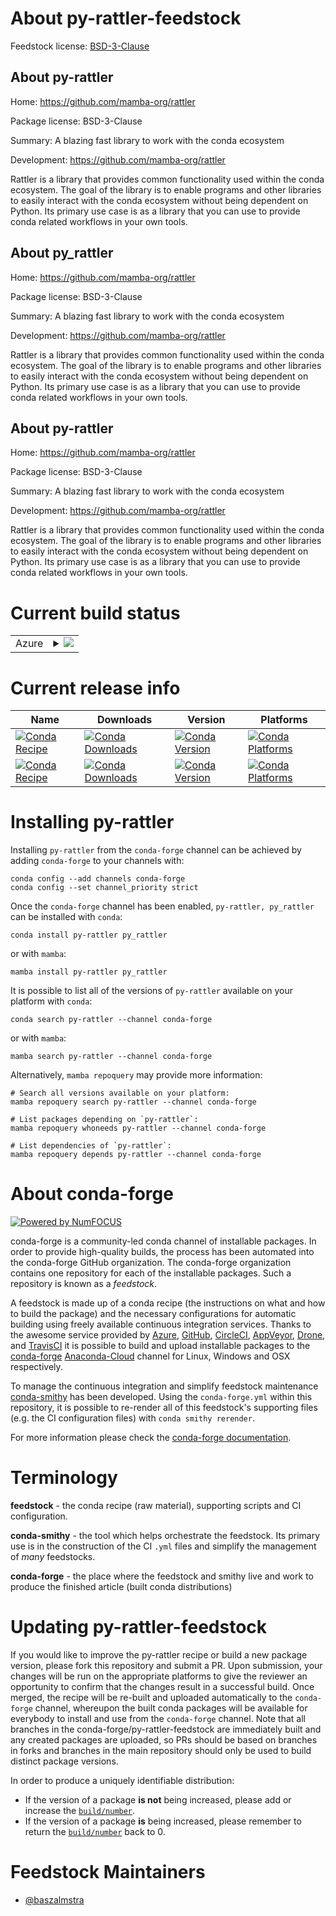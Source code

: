 About py-rattler-feedstock
==========================

Feedstock license: [BSD-3-Clause](https://github.com/conda-forge/py-rattler-feedstock/blob/main/LICENSE.txt)


About py-rattler
----------------

Home: https://github.com/mamba-org/rattler

Package license: BSD-3-Clause

Summary: A blazing fast library to work with the conda ecosystem

Development: https://github.com/mamba-org/rattler

Rattler is a library that provides common functionality used within the conda 
ecosystem. The goal of the library is to enable programs and other libraries to 
easily interact with the conda ecosystem without being dependent on Python. Its 
primary use case is as a library that you can use to provide conda related 
workflows in your own tools.


About py_rattler
----------------

Home: https://github.com/mamba-org/rattler

Package license: BSD-3-Clause

Summary: A blazing fast library to work with the conda ecosystem

Development: https://github.com/mamba-org/rattler

Rattler is a library that provides common functionality used within the conda
ecosystem. The goal of the library is to enable programs and other libraries to
easily interact with the conda ecosystem without being dependent on Python. Its
primary use case is as a library that you can use to provide conda related
workflows in your own tools.


About py-rattler
----------------

Home: https://github.com/mamba-org/rattler

Package license: BSD-3-Clause

Summary: A blazing fast library to work with the conda ecosystem

Development: https://github.com/mamba-org/rattler

Rattler is a library that provides common functionality used within the conda
ecosystem. The goal of the library is to enable programs and other libraries to
easily interact with the conda ecosystem without being dependent on Python. Its
primary use case is as a library that you can use to provide conda related
workflows in your own tools.


Current build status
====================


<table>
    
  <tr>
    <td>Azure</td>
    <td>
      <details>
        <summary>
          <a href="https://dev.azure.com/conda-forge/feedstock-builds/_build/latest?definitionId=20474&branchName=main">
            <img src="https://dev.azure.com/conda-forge/feedstock-builds/_apis/build/status/py-rattler-feedstock?branchName=main">
          </a>
        </summary>
        <table>
          <thead><tr><th>Variant</th><th>Status</th></tr></thead>
          <tbody><tr>
              <td>linux_64_python3.10.____cpython</td>
              <td>
                <a href="https://dev.azure.com/conda-forge/feedstock-builds/_build/latest?definitionId=20474&branchName=main">
                  <img src="https://dev.azure.com/conda-forge/feedstock-builds/_apis/build/status/py-rattler-feedstock?branchName=main&jobName=linux&configuration=linux%20linux_64_python3.10.____cpython" alt="variant">
                </a>
              </td>
            </tr><tr>
              <td>linux_64_python3.11.____cpython</td>
              <td>
                <a href="https://dev.azure.com/conda-forge/feedstock-builds/_build/latest?definitionId=20474&branchName=main">
                  <img src="https://dev.azure.com/conda-forge/feedstock-builds/_apis/build/status/py-rattler-feedstock?branchName=main&jobName=linux&configuration=linux%20linux_64_python3.11.____cpython" alt="variant">
                </a>
              </td>
            </tr><tr>
              <td>linux_64_python3.12.____cpython</td>
              <td>
                <a href="https://dev.azure.com/conda-forge/feedstock-builds/_build/latest?definitionId=20474&branchName=main">
                  <img src="https://dev.azure.com/conda-forge/feedstock-builds/_apis/build/status/py-rattler-feedstock?branchName=main&jobName=linux&configuration=linux%20linux_64_python3.12.____cpython" alt="variant">
                </a>
              </td>
            </tr><tr>
              <td>linux_64_python3.8.____cpython</td>
              <td>
                <a href="https://dev.azure.com/conda-forge/feedstock-builds/_build/latest?definitionId=20474&branchName=main">
                  <img src="https://dev.azure.com/conda-forge/feedstock-builds/_apis/build/status/py-rattler-feedstock?branchName=main&jobName=linux&configuration=linux%20linux_64_python3.8.____cpython" alt="variant">
                </a>
              </td>
            </tr><tr>
              <td>linux_64_python3.9.____cpython</td>
              <td>
                <a href="https://dev.azure.com/conda-forge/feedstock-builds/_build/latest?definitionId=20474&branchName=main">
                  <img src="https://dev.azure.com/conda-forge/feedstock-builds/_apis/build/status/py-rattler-feedstock?branchName=main&jobName=linux&configuration=linux%20linux_64_python3.9.____cpython" alt="variant">
                </a>
              </td>
            </tr><tr>
              <td>osx_64_python3.10.____cpython</td>
              <td>
                <a href="https://dev.azure.com/conda-forge/feedstock-builds/_build/latest?definitionId=20474&branchName=main">
                  <img src="https://dev.azure.com/conda-forge/feedstock-builds/_apis/build/status/py-rattler-feedstock?branchName=main&jobName=osx&configuration=osx%20osx_64_python3.10.____cpython" alt="variant">
                </a>
              </td>
            </tr><tr>
              <td>osx_64_python3.11.____cpython</td>
              <td>
                <a href="https://dev.azure.com/conda-forge/feedstock-builds/_build/latest?definitionId=20474&branchName=main">
                  <img src="https://dev.azure.com/conda-forge/feedstock-builds/_apis/build/status/py-rattler-feedstock?branchName=main&jobName=osx&configuration=osx%20osx_64_python3.11.____cpython" alt="variant">
                </a>
              </td>
            </tr><tr>
              <td>osx_64_python3.12.____cpython</td>
              <td>
                <a href="https://dev.azure.com/conda-forge/feedstock-builds/_build/latest?definitionId=20474&branchName=main">
                  <img src="https://dev.azure.com/conda-forge/feedstock-builds/_apis/build/status/py-rattler-feedstock?branchName=main&jobName=osx&configuration=osx%20osx_64_python3.12.____cpython" alt="variant">
                </a>
              </td>
            </tr><tr>
              <td>osx_64_python3.8.____cpython</td>
              <td>
                <a href="https://dev.azure.com/conda-forge/feedstock-builds/_build/latest?definitionId=20474&branchName=main">
                  <img src="https://dev.azure.com/conda-forge/feedstock-builds/_apis/build/status/py-rattler-feedstock?branchName=main&jobName=osx&configuration=osx%20osx_64_python3.8.____cpython" alt="variant">
                </a>
              </td>
            </tr><tr>
              <td>osx_64_python3.9.____cpython</td>
              <td>
                <a href="https://dev.azure.com/conda-forge/feedstock-builds/_build/latest?definitionId=20474&branchName=main">
                  <img src="https://dev.azure.com/conda-forge/feedstock-builds/_apis/build/status/py-rattler-feedstock?branchName=main&jobName=osx&configuration=osx%20osx_64_python3.9.____cpython" alt="variant">
                </a>
              </td>
            </tr><tr>
              <td>win_64_python3.10.____cpython</td>
              <td>
                <a href="https://dev.azure.com/conda-forge/feedstock-builds/_build/latest?definitionId=20474&branchName=main">
                  <img src="https://dev.azure.com/conda-forge/feedstock-builds/_apis/build/status/py-rattler-feedstock?branchName=main&jobName=win&configuration=win%20win_64_python3.10.____cpython" alt="variant">
                </a>
              </td>
            </tr><tr>
              <td>win_64_python3.11.____cpython</td>
              <td>
                <a href="https://dev.azure.com/conda-forge/feedstock-builds/_build/latest?definitionId=20474&branchName=main">
                  <img src="https://dev.azure.com/conda-forge/feedstock-builds/_apis/build/status/py-rattler-feedstock?branchName=main&jobName=win&configuration=win%20win_64_python3.11.____cpython" alt="variant">
                </a>
              </td>
            </tr><tr>
              <td>win_64_python3.12.____cpython</td>
              <td>
                <a href="https://dev.azure.com/conda-forge/feedstock-builds/_build/latest?definitionId=20474&branchName=main">
                  <img src="https://dev.azure.com/conda-forge/feedstock-builds/_apis/build/status/py-rattler-feedstock?branchName=main&jobName=win&configuration=win%20win_64_python3.12.____cpython" alt="variant">
                </a>
              </td>
            </tr><tr>
              <td>win_64_python3.8.____cpython</td>
              <td>
                <a href="https://dev.azure.com/conda-forge/feedstock-builds/_build/latest?definitionId=20474&branchName=main">
                  <img src="https://dev.azure.com/conda-forge/feedstock-builds/_apis/build/status/py-rattler-feedstock?branchName=main&jobName=win&configuration=win%20win_64_python3.8.____cpython" alt="variant">
                </a>
              </td>
            </tr><tr>
              <td>win_64_python3.9.____cpython</td>
              <td>
                <a href="https://dev.azure.com/conda-forge/feedstock-builds/_build/latest?definitionId=20474&branchName=main">
                  <img src="https://dev.azure.com/conda-forge/feedstock-builds/_apis/build/status/py-rattler-feedstock?branchName=main&jobName=win&configuration=win%20win_64_python3.9.____cpython" alt="variant">
                </a>
              </td>
            </tr>
          </tbody>
        </table>
      </details>
    </td>
  </tr>
</table>

Current release info
====================

| Name | Downloads | Version | Platforms |
| --- | --- | --- | --- |
| [![Conda Recipe](https://img.shields.io/badge/recipe-py--rattler-green.svg)](https://anaconda.org/conda-forge/py-rattler) | [![Conda Downloads](https://img.shields.io/conda/dn/conda-forge/py-rattler.svg)](https://anaconda.org/conda-forge/py-rattler) | [![Conda Version](https://img.shields.io/conda/vn/conda-forge/py-rattler.svg)](https://anaconda.org/conda-forge/py-rattler) | [![Conda Platforms](https://img.shields.io/conda/pn/conda-forge/py-rattler.svg)](https://anaconda.org/conda-forge/py-rattler) |
| [![Conda Recipe](https://img.shields.io/badge/recipe-py_rattler-green.svg)](https://anaconda.org/conda-forge/py_rattler) | [![Conda Downloads](https://img.shields.io/conda/dn/conda-forge/py_rattler.svg)](https://anaconda.org/conda-forge/py_rattler) | [![Conda Version](https://img.shields.io/conda/vn/conda-forge/py_rattler.svg)](https://anaconda.org/conda-forge/py_rattler) | [![Conda Platforms](https://img.shields.io/conda/pn/conda-forge/py_rattler.svg)](https://anaconda.org/conda-forge/py_rattler) |

Installing py-rattler
=====================

Installing `py-rattler` from the `conda-forge` channel can be achieved by adding `conda-forge` to your channels with:

```
conda config --add channels conda-forge
conda config --set channel_priority strict
```

Once the `conda-forge` channel has been enabled, `py-rattler, py_rattler` can be installed with `conda`:

```
conda install py-rattler py_rattler
```

or with `mamba`:

```
mamba install py-rattler py_rattler
```

It is possible to list all of the versions of `py-rattler` available on your platform with `conda`:

```
conda search py-rattler --channel conda-forge
```

or with `mamba`:

```
mamba search py-rattler --channel conda-forge
```

Alternatively, `mamba repoquery` may provide more information:

```
# Search all versions available on your platform:
mamba repoquery search py-rattler --channel conda-forge

# List packages depending on `py-rattler`:
mamba repoquery whoneeds py-rattler --channel conda-forge

# List dependencies of `py-rattler`:
mamba repoquery depends py-rattler --channel conda-forge
```


About conda-forge
=================

[![Powered by
NumFOCUS](https://img.shields.io/badge/powered%20by-NumFOCUS-orange.svg?style=flat&colorA=E1523D&colorB=007D8A)](https://numfocus.org)

conda-forge is a community-led conda channel of installable packages.
In order to provide high-quality builds, the process has been automated into the
conda-forge GitHub organization. The conda-forge organization contains one repository
for each of the installable packages. Such a repository is known as a *feedstock*.

A feedstock is made up of a conda recipe (the instructions on what and how to build
the package) and the necessary configurations for automatic building using freely
available continuous integration services. Thanks to the awesome service provided by
[Azure](https://azure.microsoft.com/en-us/services/devops/), [GitHub](https://github.com/),
[CircleCI](https://circleci.com/), [AppVeyor](https://www.appveyor.com/),
[Drone](https://cloud.drone.io/welcome), and [TravisCI](https://travis-ci.com/)
it is possible to build and upload installable packages to the
[conda-forge](https://anaconda.org/conda-forge) [Anaconda-Cloud](https://anaconda.org/)
channel for Linux, Windows and OSX respectively.

To manage the continuous integration and simplify feedstock maintenance
[conda-smithy](https://github.com/conda-forge/conda-smithy) has been developed.
Using the ``conda-forge.yml`` within this repository, it is possible to re-render all of
this feedstock's supporting files (e.g. the CI configuration files) with ``conda smithy rerender``.

For more information please check the [conda-forge documentation](https://conda-forge.org/docs/).

Terminology
===========

**feedstock** - the conda recipe (raw material), supporting scripts and CI configuration.

**conda-smithy** - the tool which helps orchestrate the feedstock.
                   Its primary use is in the construction of the CI ``.yml`` files
                   and simplify the management of *many* feedstocks.

**conda-forge** - the place where the feedstock and smithy live and work to
                  produce the finished article (built conda distributions)


Updating py-rattler-feedstock
=============================

If you would like to improve the py-rattler recipe or build a new
package version, please fork this repository and submit a PR. Upon submission,
your changes will be run on the appropriate platforms to give the reviewer an
opportunity to confirm that the changes result in a successful build. Once
merged, the recipe will be re-built and uploaded automatically to the
`conda-forge` channel, whereupon the built conda packages will be available for
everybody to install and use from the `conda-forge` channel.
Note that all branches in the conda-forge/py-rattler-feedstock are
immediately built and any created packages are uploaded, so PRs should be based
on branches in forks and branches in the main repository should only be used to
build distinct package versions.

In order to produce a uniquely identifiable distribution:
 * If the version of a package **is not** being increased, please add or increase
   the [``build/number``](https://docs.conda.io/projects/conda-build/en/latest/resources/define-metadata.html#build-number-and-string).
 * If the version of a package **is** being increased, please remember to return
   the [``build/number``](https://docs.conda.io/projects/conda-build/en/latest/resources/define-metadata.html#build-number-and-string)
   back to 0.

Feedstock Maintainers
=====================

* [@baszalmstra](https://github.com/baszalmstra/)

